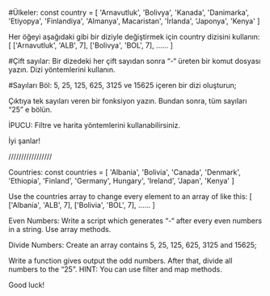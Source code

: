 #Ülkeler:
const country = [ 'Arnavutluk', 'Bolivya', 'Kanada', 'Danimarka', 'Etiyopya', 'Finlandiya', 'Almanya', Macaristan', 'İrlanda', 'Japonya', 'Kenya' ]

Her öğeyi aşağıdaki gibi bir diziyle değiştirmek için country dizisini kullanın:
[ ['Arnavutluk', 'ALB', 7], ['Bolivya', 'BOL', 7], …… ]

#Çift sayılar:
Bir dizedeki her çift sayıdan sonra “-“ üreten bir komut dosyası yazın.
Dizi yöntemlerini kullanın.

#Sayıları Böl:
5, 25, 125, 625, 3125 ve 15625 içeren bir dizi oluşturun;

Çıktıya tek sayıları veren bir fonksiyon yazın.
Bundan sonra, tüm sayıları “25” e bölün.

İPUCU: Filtre ve harita yöntemlerini kullanabilirsiniz.

İyi şanlar!

/////////////////

Countries:
const countries = [ 'Albania', 'Bolivia', 'Canada', 'Denmark', 'Ethiopia', 'Finland', 'Germany', Hungary', 'Ireland', 'Japan', 'Kenya' ]

Use the countries array to change every element to an array of like this:
[ ['Albania', 'ALB', 7], ['Bolivia', 'BOL', 7], …… ]

Even Numbers:
Write a script which generates “-“ after every even numbers in a string.
Use array methods.

Divide Numbers:
Create an array contains 5, 25, 125, 625, 3125 and 15625;

Write a function gives output the odd numbers.
After that, divide all numbers to the “25”.
HINT: You can use filter and map methods.

Good luck!
